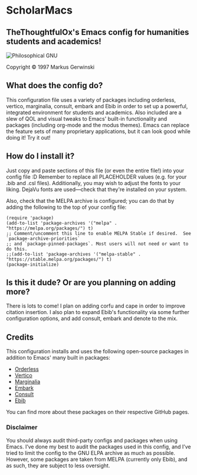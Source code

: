# ScholarMacs

## TheThoughtfulOx's Emacs config for humanities students and academics! 
![Philosophical GNU](https://www.gnu.org/graphics/philosophical-gnu-sm.jpg)

Copyright © 1997 Markus Gerwinski

## What does the config do?

This configuration file uses a variety of packages including orderless, vertico, marginalia, consult, embark and Ebib in order to set up a powerful, integrated environment for students and academics. Also included are a slew of QOL and visual tweaks to Emacs' built-in functionality and packages (including org-mode and the modus themes). Emacs can replace the feature sets of many proprietary applications, but it can look good while doing it! Try it out!

## How do I install it?

Just copy and paste sections of this file (or even the entire file!) into your config file :D Remember to replace all PLACEHOLDER values (e.g. for your .bib and .csl files). Additionally, you may wish to adjust the fonts to your liking. DejaVu fonts are used—check that they're installed on your system.

Also, check that the MELPA archive is configured; you can do that by adding the following to the top of your config file:

```
(require 'package)
(add-to-list 'package-archives '("melpa" . "https://melpa.org/packages/") t)
;; Comment/uncomment this line to enable MELPA Stable if desired.  See `package-archive-priorities`
;; and `package-pinned-packages`. Most users will not need or want to do this.
;;(add-to-list 'package-archives '("melpa-stable" . "https://stable.melpa.org/packages/") t)
(package-initialize)
```

## Is this it dude? Or are you planning on adding more?

There is lots to come! I plan on adding corfu and cape in order to improve citation insertion. I also plan to expand Ebib's functionality via some further configuration options, and add consult, embark and denote to the mix.


## Credits

This configuration installs and uses the following open-source packages in addition to Emacs' many built in packages:

- [Orderless](https://github.com/oantolin/orderless)
- [Vertico](https://github.com/minad/vertico)
- [Marginalia](https://github.com/minad/marginalia)
- [Embark](https://github.com/oantolin/embark)
- [Consult](https://github.com/minad/consult)
- [Ebib](https://github.com/joostkremers/ebib)

You can find more about these packages on their respective GitHub pages.

### Disclaimer

You should always audit third-party configs and packages when using Emacs. I’ve done my best to audit the packages used in this config, and I’ve tried to limit the config to the GNU ELPA archive as much as possible. However, some packages are taken from MELPA (currently only Ebib), and as such, they are subject to less oversight.
